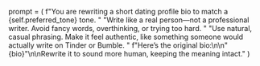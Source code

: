 prompt = (
            f"You are rewriting a short dating profile bio to match a {self.preferred_tone} tone. "
            "Write like a real person—not a professional writer. Avoid fancy words, overthinking, or trying too hard. "
            "Use natural, casual phrasing. Make it feel authentic, like something someone would actually write on Tinder or Bumble. "
            f"Here’s the original bio:\n\n\"{bio}\"\n\nRewrite it to sound more human, keeping the meaning intact."
        )